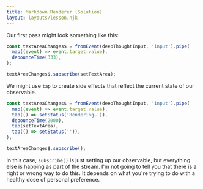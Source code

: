 ```yaml
---
title: Markdown Renderer (Solution)
layout: layouts/lesson.njk
---
```


Our first pass might look something like this:

```js
const textAreaChanges$ = fromEvent(deepThoughtInput, 'input').pipe(
  map((event) => event.target.value),
  debounceTime(333),
);

textAreaChanges$.subscribe(setTextArea);
```

We might use `tap` to create side effects that reflect the current state of our observable.

```js
const textAreaChanges$ = fromEvent(deepThoughtInput, 'input').pipe(
  map((event) => event.target.value),
  tap(() => setStatus('Rendering…')),
  debounceTime(2000),
  tap(setTextArea),
  tap(() => setStatus('')),
);

textAreaChanges$.subscribe();
```

In this case, `subscribe()` is just setting up our observable, but everything else is happing as part of the stream. I'm not going to tell you that there is a right or wrong way to do this. It depends on what you're trying to do with a healthy dose of personal preference.
